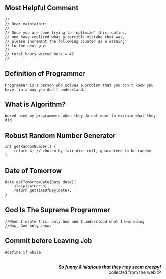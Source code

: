 ## Most Helpful Comment

    // 
    // Dear maintainer:
    // 
    // Once you are done trying to 'optimize' this routine,
    // and have realized what a terrible mistake that was,
    // please increment the following counter as a warning
    // to the next guy:
    // 
    // total_hours_wasted_here = 42
    //

## Definition of Programmer

    Programmer is a person who solves a problem that you don't know you have, in a way you don't understand.

## What is Algorithm?

    Wored used by programmers when they do not want to explain what they did.

## Robust Random Number Generator

    int getRandomNumber() {
        return 4; // chosen by fair dice roll, guaranteed to be random
    }

## Date of Tomorrow

    Date getTomorrowDate(Date date){
        sleep(24*60*60);
        return getTimeOfDay(date);
    }

## God Is The Supreme Programmer 

    //When I wrote this, only God and I understood what I was doing
    //Now, God only knows

## Commit before Leaving Job

    #define if while



<br />
<div align="right">
    <b><i>So funny & hilarious that they may seem creepy!</i></b>
    <br />
    collected from the web :P
</div>
